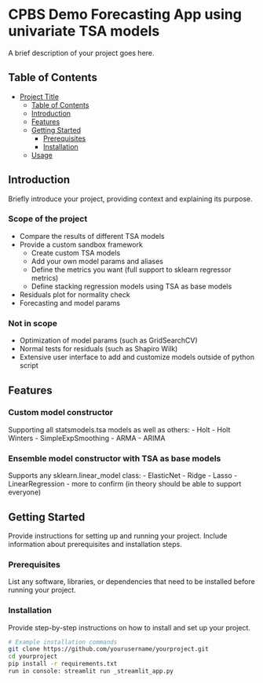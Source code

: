 # CPBS Demo Forecasting App using univariate TSA models

A brief description of your project goes here.

## Table of Contents

- [Project Title](#project-title)
  - [Table of Contents](#table-of-contents)
  - [Introduction](#introduction)
  - [Features](#features)
  - [Getting Started](#getting-started)
    - [Prerequisites](#prerequisites)
    - [Installation](#installation)
  - [Usage](#usage)

## Introduction

Briefly introduce your project, providing context and explaining its purpose.

### Scope of the project

- Compare the results of different TSA models
- Provide a custom sandbox framework
    - Create custom TSA models
    - Add your own model params and aliases
    - Define the metrics you want (full support to sklearn regressor metrics)
    - Define stacking regression models using TSA as base models
- Residuals plot for normality check
- Forecasting and model params

### Not in scope

- Optimization of model params (such as GridSearchCV)
- Normal tests for residuals (such as Shapiro Wilk)
- Extensive user interface to add and customize models outside of python script

## Features

### Custom model constructor

Supporting all statsmodels.tsa models as well as others:
    - Holt
    - Holt Winters
    - SimpleExpSmoothing
    - ARMA
    - ARIMA

### Ensemble model constructor with TSA as base models

Supports any sklearn.linear_model class:
    - ElasticNet
    - Ridge
    - Lasso
    - LinearRegression
    - more to confirm (in theory should be able to support everyone)

## Getting Started

Provide instructions for setting up and running your project. Include information about prerequisites and installation steps.

### Prerequisites

List any software, libraries, or dependencies that need to be installed before running your project.

### Installation

Provide step-by-step instructions on how to install and set up your project.

```bash
# Example installation commands
git clone https://github.com/yourusername/yourproject.git
cd yourproject
pip install -r requirements.txt
run in console: streamlit run _streamlit_app.py
